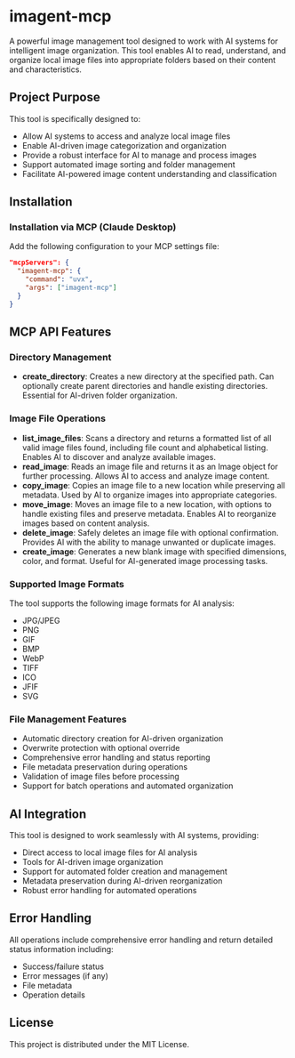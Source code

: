 # imagent-mcp

A powerful image management tool designed to work with AI systems for intelligent image organization. This tool enables AI to read, understand, and organize local image files into appropriate folders based on their content and characteristics.

## Project Purpose

This tool is specifically designed to:
- Allow AI systems to access and analyze local image files
- Enable AI-driven image categorization and organization
- Provide a robust interface for AI to manage and process images
- Support automated image sorting and folder management
- Facilitate AI-powered image content understanding and classification

## Installation

### Installation via MCP (Claude Desktop)

Add the following configuration to your MCP settings file:

```json
"mcpServers": {
  "imagent-mcp": {
    "command": "uvx",
    "args": ["imagent-mcp"]
  }
}
```

## MCP API Features

### Directory Management
- **create_directory**: Creates a new directory at the specified path. Can optionally create parent directories and handle existing directories. Essential for AI-driven folder organization.

### Image File Operations
- **list_image_files**: Scans a directory and returns a formatted list of all valid image files found, including file count and alphabetical listing. Enables AI to discover and analyze available images.
- **read_image**: Reads an image file and returns it as an Image object for further processing. Allows AI to access and analyze image content.
- **copy_image**: Copies an image file to a new location while preserving all metadata. Used by AI to organize images into appropriate categories.
- **move_image**: Moves an image file to a new location, with options to handle existing files and preserve metadata. Enables AI to reorganize images based on content analysis.
- **delete_image**: Safely deletes an image file with optional confirmation. Provides AI with the ability to manage unwanted or duplicate images.
- **create_image**: Generates a new blank image with specified dimensions, color, and format. Useful for AI-generated image processing tasks.

### Supported Image Formats
The tool supports the following image formats for AI analysis:
- JPG/JPEG
- PNG
- GIF
- BMP
- WebP
- TIFF
- ICO
- JFIF
- SVG

### File Management Features
- Automatic directory creation for AI-driven organization
- Overwrite protection with optional override
- Comprehensive error handling and status reporting
- File metadata preservation during operations
- Validation of image files before processing
- Support for batch operations and automated organization

## AI Integration

This tool is designed to work seamlessly with AI systems, providing:
- Direct access to local image files for AI analysis
- Tools for AI-driven image organization
- Support for automated folder creation and management
- Metadata preservation during AI-driven reorganization
- Robust error handling for automated operations

## Error Handling
All operations include comprehensive error handling and return detailed status information including:
- Success/failure status
- Error messages (if any)
- File metadata
- Operation details

## License

This project is distributed under the MIT License.
